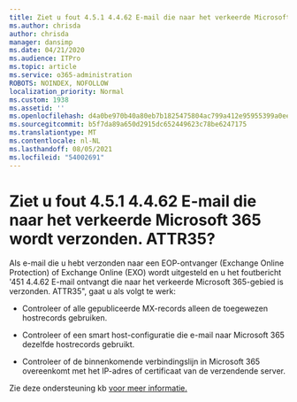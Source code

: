 ```yaml
---
title: Ziet u fout 4.5.1 4.4.62 E-mail die naar het verkeerde Microsoft 365 wordt verzonden. ATTR35?
ms.author: chrisda
author: chrisda
manager: dansimp
ms.date: 04/21/2020
ms.audience: ITPro
ms.topic: article
ms.service: o365-administration
ROBOTS: NOINDEX, NOFOLLOW
localization_priority: Normal
ms.custom: 1938
ms.assetid: ''
ms.openlocfilehash: d4a0be970b40a80eb7b1825475804ac799a412e95955399a0ee120ae0d2a12df
ms.sourcegitcommit: b5f7da89a650d2915dc652449623c78be6247175
ms.translationtype: MT
ms.contentlocale: nl-NL
ms.lasthandoff: 08/05/2021
ms.locfileid: "54002691"
---
```

# <a name="are-you-seeing-error-451-4462-mail-sent-to-the-wrong-microsoft-365-region-attr35"></a>Ziet u fout 4.5.1 4.4.62 E-mail die naar het verkeerde Microsoft 365 wordt verzonden. ATTR35?

Als e-mail die u hebt verzonden naar een EOP-ontvanger (Exchange Online Protection) of Exchange Online (EXO) wordt uitgesteld en u het foutbericht '451 4.4.62 E-mail ontvangt die naar het verkeerde Microsoft 365-gebied is verzonden. ATTR35", gaat u als volgt te werk:

- Controleer of alle gepubliceerde MX-records alleen de toegewezen hostrecords gebruiken.

- Controleer of een smart host-configuratie die e-mail naar Microsoft 365 dezelfde hostrecords gebruikt.

- Controleer of de binnenkomende verbindingslijn in Microsoft 365 overeenkomt met het IP-adres of certificaat van de verzendende server.

Zie deze ondersteuning kb [voor meer informatie.](https://support.microsoft.com/help/4057301/attr35-response-code-when-mail-is-sent-to-eop-exo)
